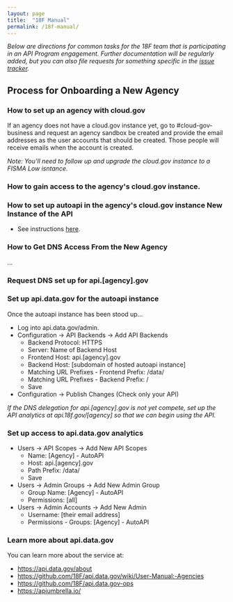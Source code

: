 ```yaml
---
layout: page
title:  "18F Manual"
permalink: /18f-manual/
---
```


_Below are directions for common tasks for the 18F team that is participating in an API Program engagement.  Further documentation will be regularly added, but you can also file requests for something specific in the [issue tracker](https://github.com/18F/api-program/issues)._

## Process for Onboarding a New Agency

### How to set up an agency with cloud.gov 

If an agency does not have a cloud.gov instance yet, go to #cloud-gov-business and request an agency sandbox be created and provide the email addresses as the user accounts that should be created.  Those people will receive emails when the account is created.  

_Note: You'll need to follow up and upgrade the cloud.gov instance to a FISMA Low isntance._

### How to gain access to the agency's cloud.gov instance.  

### How to set up autoapi in the agency's cloud.gov instance  New Instance of the API

* See instructions [here](https://github.com/18F/autoapi/blob/master/instructions.md). 

### How to Get DNS Access From the New Agency

...

### Request DNS set up for api.[agency].gov




### Set up api.data.gov for the autoapi instance

Once the autoapi instance has been stood up... 

* Log into api.data.gov/admin.  
* Configuration -> API Backends -> Add API Backends 
  * Backend Protocol: HTTPS
  * Server: Name of Backend Host 
  * Frontend Host: api.[agency].gov
  * Backend Host: [subdomain of hosted autoapi instance]
  * Matching URL Prefixes - Frontend Prefix: /data/
  * Matching URL Prefixes - Backend Prefix: /
  * Save
* Configuration -> Publish Changes (Check only your API)

_If the DNS delegation for api.[agency].gov is not yet compete, set up the API analytics at api.18f.gov/[agency] so that we can begin using the API._

### Set up access to api.data.gov analytics  

* Users -> API Scopes -> Add New API Scopes
  * Name: [Agency] - AutoAPI 
  * Host: api.[agency].gov
  * Path Prefix: /data/
  * Save
* Users -> Admin Groups -> Add New Admin Group
  * Group Name: [Agency] - AutoAPI 
  * Permissions: [all]
* Users -> Admin Accounts -> Add New Admin
  * Username: [their email address] 
  * Permissions - Groups: [Agency] - AutoAPI 

### Learn more about api.data.gov

You can learn more about the service at: 
* https://api.data.gov/about
* https://github.com/18F/api.data.gov/wiki/User-Manual:-Agencies
* https://github.com/18F/api.data.gov-ops
* https://apiumbrella.io/

